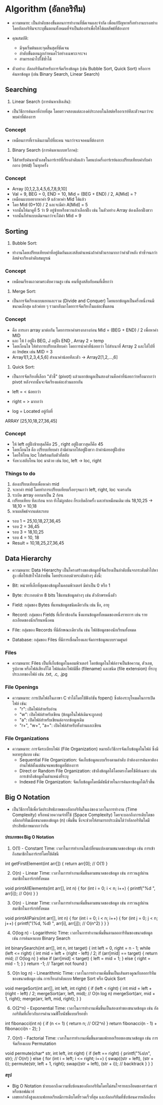 
# Algorithm (อัลกอริทึม)
- ความหมาย: เป็นลำดับของขั้นตอนการทำงานที่ชัดเจนและจำกัด เพื่อแก้ปัญหาหรือทำงานบางอย่าง โดยอัลกอริทึมจะระบุขั้นตอนทั้งหมดที่จำเป็นต้องทำเพื่อให้ได้ผลลัพธ์ที่ต้องการ

- คุณสมบัติ:
  - มีจุดเริ่มต้นและจุดสิ้นสุดที่ชัดเจน
  - ลำดับขั้นตอนถูกกำหนดไว้อย่างเฉพาะเจาะจง
  - สามารถนำไปใช้ซ้ำได้

- ตัวอย่าง: อัลกอริทึมสำหรับการจัดเรียงข้อมูล (เช่น Bubble Sort, Quick Sort) หรือการค้นหาข้อมูล (เช่น Binary Search, Linear Search)

## Searching
1. Linear Search (การค้นหาเชิงเส้น):
- เป็นวิธีการค้นหาที่ง่ายที่สุด โดยตรวจสอบแต่ละองค์ประกอบในลิสต์หรืออาเรย์ทีละตัวจนกว่าจะพบค่าที่ต้องการ
  
### Concept
- เหมือนการที่เราเดินถามไปที่ละคน จนกว่าจะเจอคนที่ต้องการ

1. Binary Search (การค้นหาแบบทวิภาค):
- ใช้สำหรับค้นหาตัวเลขในอาร์เรย์ที่เรียงลำดับแล้ว โดยแบ่งครึ่งอาร์เรย์และเปรียบเทียบค่ากับค่ากลาง (mid) ในทุกครั้ง

### Concept
- Array [0,1,2,3,4,5,6,7,8,9,10]
- Val = 9, BEG = 0, END = 10, Mid = (BEG + END) / 2, A[Mid] = ?
- เหมือนแบบอยากหาค่า 9 แล้วหาค่า Mid ได้แล้ว 
- โดย Mid (0+10) / 2 และจะมีค่า A[Mid] = 5
- จากนั้นให้มาดูที่ 5 ว่า 9 อยู่ซ้ายหรือขวาแล้วเลือกฝั่ง เช่น ในตัวอย่าง Array ต้องเลือกฝั่งขวา
- จากนั้นก็ทำแบบเดิมจนกว่าจะได้ค่า Mid = 9 

## Sorting
1. Bubble Sort:
- ทำงานโดยเปรียบเทียบค่าที่อยู่ติดกันและสลับตำแหน่งถ้าค่าตัวแรกมากกว่าค่าตัวหลัง ทำซ้ำจนกว่าลิสต์จะเรียงลำดับสมบูรณ์

### Concept
- เหมือนเรียงแถวตามระดับความสูง เช่น คนที่สูงสลับกับคนที่เตี้ยกว่า

1. Merge Sort:
- เป็นการจัดเรียงแบบแยกและรวม (Divide and Conquer) โดยแยกข้อมูลเป็นครึ่งหนึ่งจนมีขนาดเล็กสุด แล้วค่อย ๆ รวมกลับมาโดยการจัดเรียงในแต่ละขั้นตอน

### Concept
- คือ การเอา array มาต่อกัน โดยการหาค่าตรงกลางก่อน Mid = (BEG + END) / 2 เพื่อหาค่า MID 
- และ ให้  I อยู่ฝั่ง BEG, J อยู่ฝั่ง END , Array 2 = temp 
- โดยเงื่อนไข ให้ทำการเปรียบเทียบค่า โดยการนำค่าที่น้อยกว่า ไปสำเนาที่ Array 2 และไล่ไปที่ละ Index เช่น MID = 3 
- Array1[1,2,3,4,5,6] สำเนาค่าน้อยทีละตัว -> Array2[1,2,...,6]

1. Quick Sort:
- เป็นการจัดเรียงที่เลือก "ตัวชี้" (pivot) แล้วแยกข้อมูลเป็นสองส่วนคือค่าที่น้อยกว่าหรือมากกว่า pivot หลังจากนั้นจะจัดเรียงแต่ละส่วนแยกกัน

- left = < น้อยกว่า
- right = > มากกว่า
- log = Located อยู่กับที่ 

ARRAY [25,10,18,27,36,45]

### Concept 
- ให้ left อยู่ฝั่งซ้ายสุดก็คือ 25 , right อยู่ฝั่งขวาสุดก็คือ 45
- โดยเงื่อนไข คือ เปรียบเทียบค่า ถ้ามีค่ามากให้อยู่ฝั่งขวา ถ้าค่าน้อยอยู่ฝั่งซ้าย
- โดยให้โยน loc ไปพร้อมกับตัวที่สลับ
- จังหวะสลับโยน loc มาด้วย เช่น loc, left -> loc, right

### Things to do
1. ต้องเปรียบเทียบเพื่อหาค่า mid 
2. จะหาค่า mid โดยทำการเปรียบเทียบเรื่อยๆจนกว่า left, right, loc จะตรงกัน
2. ระเบิด array ออกมาเป็น 2 ก้อน 
3. เปรียบเทียบ ทีละก้อน หาก ยังไม่ถูกต้อง ก็ระเบิดอีกครั้ง และทำเหมือนเดิม 
เช่น 18,10,25 -> 18,10 = 10,18
4. หาผลลัพธ์จากแต่ละรอบ 
- รอบ 1 = 25,10,18,27,36,45
- รอบ 2 = 36,45
- รอบ 3 = 18,10,25
- รอบ 4 = 10, 18
- Result = 10,18,25,27,36,45


## Data Hierarchy
- ความหมาย: Data Hierarchy เป็นโครงสร้างของข้อมูลที่จัดเรียงเป็นลำดับชั้นจากระดับต่ำไปหาสูง เพื่อให้เข้าใจได้ง่ายขึ้น โดยประกอบด้วยระดับต่างๆ ดังนี้:
  
- Bit: หน่วยที่เล็กที่สุดของข้อมูลในคอมพิวเตอร์ มีค่าเป็น 0 หรือ 1
- Byte: ประกอบด้วย 8 bits ใช้แทนข้อมูลต่างๆ เช่น ตัวอักษรหนึ่งตัว
- Field: กลุ่มของ Bytes ที่แทนข้อมูลชนิดเดียวกัน เช่น ชื่อ, อายุ
- Record: กลุ่มของ Fields ที่เกี่ยวข้องกัน ซึ่งแทนข้อมูลทั้งหมดของหนึ่งรายการ เช่น รายละเอียดของนักเรียนหนึ่งคน
- File: กลุ่มของ Records ที่มีลักษณะเดียวกัน เช่น ไฟล์ข้อมูลของนักเรียนทั้งหมด
- Database: กลุ่มของ Files ที่มีการเชื่อมโยงและจัดการข้อมูลแบบรวมศูนย์

### Files
- ความหมาย: Files เป็นที่เก็บข้อมูลในคอมพิวเตอร์ โดยข้อมูลในไฟล์อาจเป็นข้อความ, ตัวเลข, รูปภาพ หรือไฟล์เสียงก็ได้ ไฟล์แต่ละไฟล์มีชื่อ (filename) และชนิด (file extension) ที่ระบุประเภทของไฟล์ เช่น .txt, .c, .jpg

### File Openings
- ความหมาย: การเปิดไฟล์ในภาษา C ทำได้โดยใช้ฟังก์ชัน fopen() ซึ่งต้องระบุโหมดในการเปิดไฟล์ เช่น:
  - "r": เปิดไฟล์สำหรับอ่าน
  - "w": เปิดไฟล์สำหรับเขียน (ข้อมูลในไฟล์เดิมจะถูกลบ)
  - "a": เปิดไฟล์สำหรับเขียนต่อจากข้อมูลเดิม
  - "r+", "w+", "a+": เปิดไฟล์สำหรับทั้งอ่านและเขียน

### File Organizations
- ความหมาย: การจัดระเบียบไฟล์ (File Organization) หมายถึงวิธีการจัดเก็บข้อมูลในไฟล์ ซึ่งมีหลายรูปแบบ เช่น:
  - Sequential File Organization: จัดเก็บข้อมูลแบบเรียงตามลำดับ ถ้าต้องการค้นหาต้องอ่านไฟล์ตั้งแต่ต้นจนพบข้อมูลที่ต้องการ
  - Direct or Random File Organization: เข้าถึงข้อมูลได้โดยตรงโดยใช้คีย์เฉพาะ เช่น การเข้าถึงข้อมูลในตำแหน่งที่ระบุ
  - Indexed File Organization: จัดเก็บข้อมูลโดยมีดัชนีช่วยในการค้นหาข้อมูลได้เร็วขึ้น

## Big O Notation 
- เป็นวิธีการใช้เพื่อวัดประสิทธิภาพของอัลกอริทึมในแง่ของเวลาในการทำงาน (Time Complexity) หรือหน่วยความจำที่ใช้ (Space Complexity) โดยจะบอกถึงการเติบโตของอัลกอริทึมเมื่อขนาดของข้อมูล (n) เพิ่มขึ้น ซึ่งจะช่วยให้สามารถประเมินได้ว่าอัลกอริทึมใดมีประสิทธิภาพมากกว่ากัน

#### ประเภทของ Big O Notation
1. O(1) - Constant Time: เวลาในการทำงานไม่เปลี่ยนแปลงตามขนาดของข้อมูล เช่น การเข้าถึงสมาชิกในอาร์เรย์โดยใช้ดัชนี

int getFirstElement(int arr[]) {
    return arr[0]; // O(1)
}

2. O(n) - Linear Time: เวลาในการทำงานเพิ่มขึ้นตามขนาดของข้อมูล เช่น การวนลูปผ่านสมาชิกในอาร์เรย์ทั้งหมด

void printAllElements(int arr[], int n) {
    for (int i = 0; i < n; i++) {
        printf("%d ", arr[i]); // O(n)
    }
}

3. O(n) - Linear Time: เวลาในการทำงานเพิ่มขึ้นตามขนาดของข้อมูล เช่น การวนลูปผ่านสมาชิกในอาร์เรย์ทั้งหมด

void printAllPairs(int arr[], int n) {
    for (int i = 0; i < n; i++) {
        for (int j = 0; j < n; j++) {
            printf("(%d, %d) ", arr[i], arr[j]); // O(n^2)
        }
    }
}

4. O(log n) - Logarithmic Time: เวลาในการทำงานเพิ่มขึ้นตามลอการิทึมของขนาดข้อมูล เช่น การค้นหาแบบ Binary Search

int binarySearch(int arr[], int n, int target) {
    int left = 0, right = n - 1;
    while (left <= right) {
        int mid = left + (right - left) / 2;
        if (arr[mid] == target) {
            return mid; // O(log n)
        } else if (arr[mid] < target) {
            left = mid + 1;
        } else {
            right = mid - 1;
        }
    }
    return -1; // Target not found
}

5. O(n log n) - Linearithmic Time: เวลาในการทำงานเพิ่มขึ้นเป็นเส้นตรงคูณกับลอการิทึมของขนาดข้อมูล เช่น การเรียงลำดับแบบ Merge Sort หรือ Quick Sort

void mergeSort(int arr[], int left, int right) {
    if (left < right) {
        int mid = left + (right - left) / 2;
        mergeSort(arr, left, mid); // O(n log n)
        mergeSort(arr, mid + 1, right);
        merge(arr, left, mid, right);
    }
}

6. O(2^n) - Exponential Time: เวลาในการทำงานเพิ่มขึ้นเป็นสองเท่าของขนาดข้อมูล เช่น อัลกอริทึมที่เกี่ยวกับการคำนวณฟีโบนัชชี่แบบเรียกซ้ำ

int fibonacci(int n) {
    if (n <= 1) {
        return n; // O(2^n)
    }
    return fibonacci(n - 1) + fibonacci(n - 2);
}

7. O(n!) - Factorial Time: เวลาในการทำงานเพิ่มขึ้นตามแฟกทอเรียลของขนาดข้อมูล เช่น การจัดเรียงแบบ Permutation

void permute(char* str, int left, int right) {
    if (left == right) {
        printf("%s\n", str); // O(n!)
    } else {
        for (int i = left; i <= right; i++) {
            swap((str + left), (str + i));
            permute(str, left + 1, right);
            swap((str + left), (str + i)); // backtrack
        }
    }
}

#### สรุป
- Big O Notation ช่วยบอกถึงความซับซ้อนของอัลกอริทึมโดยไม่สนใจรายละเอียดของฮาร์ดแวร์หรือซอฟต์แวร์
- เลขยกกำลังสูงและแฟกทอเรียลมีการเติบโตที่รวดเร็วที่สุด และอัลกอริทึมที่ซับซ้อนควรหลีกเลี่ยง